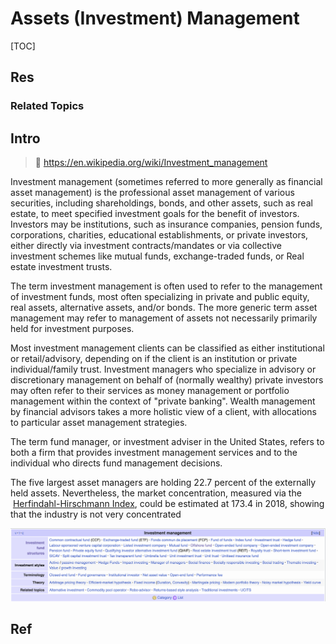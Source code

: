 # Assets (Investment) Management

[TOC]



## Res
### Related Topics



## Intro
> 🔗 https://en.wikipedia.org/wiki/Investment_management

Investment management (sometimes referred to more generally as financial asset management) is the professional asset management of various securities, including shareholdings, bonds, and other assets, such as real estate, to meet specified investment goals for the benefit of investors. Investors may be institutions, such as insurance companies, pension funds, corporations, charities, educational establishments, or private investors, either directly via investment contracts/mandates or via collective investment schemes like mutual funds, exchange-traded funds, or Real estate investment trusts.

The term investment management is often used to refer to the management of investment funds, most often specializing in private and public equity, real assets, alternative assets, and/or bonds. The more generic term asset management may refer to management of assets not necessarily primarily held for investment purposes.

Most investment management clients can be classified as either institutional or retail/advisory, depending on if the client is an institution or private individual/family trust. Investment managers who specialize in advisory or discretionary management on behalf of (normally wealthy) private investors may often refer to their services as money management or portfolio management within the context of "private banking". Wealth management by financial advisors takes a more holistic view of a client, with allocations to particular asset management strategies.

The term fund manager, or investment adviser in the United States, refers to both a firm that provides investment management services and to the individual who directs fund management decisions.

The five largest asset managers are holding 22.7 percent of the externally held assets. Nevertheless, the market concentration, measured via the  [Herfindahl-Hirschmann Index](https://en.wikipedia.org/wiki/Herfindahl%E2%80%93Hirschman_Index), could be estimated at 173.4 in 2018, showing that the industry is not very concentrated

![](../../../../../Assets/Pics/Screenshot%202025-05-03%20at%2013.55.41.png)



## Ref
